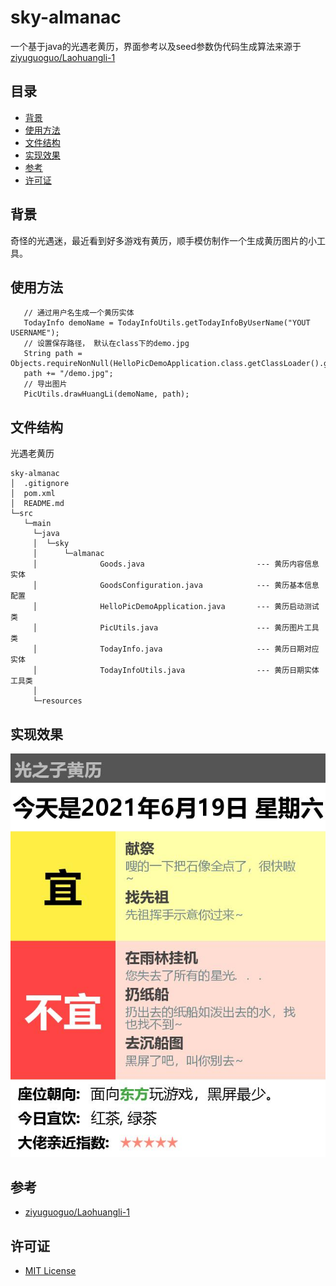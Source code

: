 # sky-almanac
一个基于java的光遇老黄历，界面参考以及seed参数伪代码生成算法来源于[ziyuguoguo/Laohuangli-1](https://github.com/ziyuguoguo/Laohuangli-1)

## 目录
- [背景](#背景)
- [使用方法](#使用方法)
- [文件结构](#文件结构)
- [实现效果](#实现效果)
- [参考](#参考)
- [许可证](#许可证)

## 背景
奇怪的光遇迷，最近看到好多游戏有黄历，顺手模仿制作一个生成黄历图片的小工具。
## 使用方法
```
   // 通过用户名生成一个黄历实体
   TodayInfo demoName = TodayInfoUtils.getTodayInfoByUserName("YOUT USERNAME");
   // 设置保存路径， 默认在class下的demo.jpg
   String path = Objects.requireNonNull(HelloPicDemoApplication.class.getClassLoader().getResource("")).getPath();
   path += "/demo.jpg";
   // 导出图片
   PicUtils.drawHuangLi(demoName, path);
```

## 文件结构
光遇老黄历
```
sky-almanac
│  .gitignore
│  pom.xml
│  README.md
└─src
   └─main
     └─java
     │  └─sky
     │      └─almanac
     │              Goods.java                         --- 黄历内容信息实体
     │              GoodsConfiguration.java            --- 黄历基本信息配置
     │              HelloPicDemoApplication.java       --- 黄历启动测试类
     │              PicUtils.java                      --- 黄历图片工具类
     │              TodayInfo.java                     --- 黄历日期对应实体
     │              TodayInfoUtils.java                --- 黄历日期实体工具类
     │
     └─resources
```
## 实现效果
![](./example/demo.jpg)

## 参考
* [ziyuguoguo/Laohuangli-1](https://github.com/ziyuguoguo/Laohuangli-1)

## 许可证
* [MIT License](./LICENSE)
